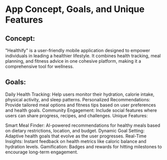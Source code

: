 # **App Concept, Goals, and Unique Features**
## Concept:
"Healthify" is a user-friendly mobile application designed to empower individuals in leading a healthier lifestyle. It combines health tracking, meal planning, and fitness advice in one cohesive platform, making it a comprehensive tool for wellness.

## Goals:

Daily Health Tracking: Help users monitor their hydration, calorie intake, physical activity, and sleep patterns.
Personalized Recommendations: Provide tailored meal options and fitness tips based on user preferences and health goals.
Community Engagement: Include social features where users can share progress, recipes, and challenges.
Unique Features:

Smart Meal Finder: AI-powered recommendations for healthy meals based on dietary restrictions, location, and budget.
Dynamic Goal Setting: Adaptive health goals that evolve as the user progresses.
Real-Time Insights: Instant feedback on health metrics like caloric balance and hydration levels.
Gamification: Badges and rewards for hitting milestones to encourage long-term engagement.